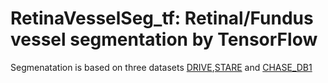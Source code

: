 # RetinaVesselSeg_tf: Retinal/Fundus vessel segmentation by TensorFlow

Segmenatation is based on three datasets [DRIVE](http://www.isi.uu.nl/Research/Databases/DRIVE/),[STARE](http://www.ces.clemson.edu/ahoover/stare/) and [CHASE_DB1]()
